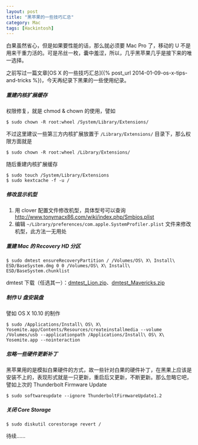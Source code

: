 ```yaml
---
layout: post
title: "黑苹果的一些技巧汇总"
category: Mac
tags: [Hackintosh]
---
```


白果虽然省心，但是如果要性能的话，那么就必须要 Mac Pro 了，移动的 U 不是用来干重力活的。可是吊丝一枚，囊中羞涩，所以，几乎黑苹果几乎是接下来的唯一选择。

之前写过一篇文章[OS X 的一些技巧汇总]({% post_url 2014-01-09-os-x-tips-and-tricks %})，今天再纪录下黑果的一些使用纪录。

##### 重建内核扩展缓存

权限修复，就是 chmod & chown 的使用，譬如

    $ sudo chown -R root:wheel /System/Library/Extensions/

不过这里建议一些第三方内核扩展放置于 `/Library/Extensions/` 目录下，那么权限方面就是

    $ sudo chown -R root:wheel /Library/Extensions/

随后重建内核扩展缓存

    $ sudo touch /System/Library/Extensions
    $ sudo kextcache -f -u /

<!-- more -->

##### 修改显示机型

1. 用 clover 配置文件修改机型，具体型号可以查询 <http://www.tonymacx86.com/wiki/index.php/Smbios.plist>
2. 编辑 `~/Library/preferences/com.apple.SystemProfiler.plist` 文件来修改机型，此方法一无用处

##### 重建 Mac 的 Recovery HD 分区

    $ sudo dmtest ensureRecoveryPartition / /Volumes/OS\ X\ Install\ ESD/BaseSystem.dmg 0 0 /Volumes/OS\ X\ Install\ ESD/BaseSystem.chunklist

dmtest 下载（任选其一）：[dmtest_Lion.zip](/cdn/images/2015/09/dmtest_Lion.zip)、[dmtest_Mavericks.zip](/cdn/images/2015/09/dmtest_Mavericks.zip)

##### 制作 U 盘安装盘

譬如 OS X 10.10 的制作

    $ sudo /Applications/Install\ OS\ X\ Yosemite.app/Contents/Resources/createinstallmedia --volume /Volumes/usb --applicationpath /Applications/Install\ OS\ X\ Yosemite.app --nointeraction

##### 忽略一些硬件更新补丁

黑苹果用的是模拟白果硬件的方式，故一些针对白果的硬件补丁，在黑果上应该是安装不上的，表现形式就是一只更新，重启后又更新，不断更新。那么忽略它吧，譬如上次的 Thunderbolt Firmware Update

    $ sudo softwareupdate --ignore ThunderboltFirmwareUpdate1.2

##### 关闭 Core Storage

    $ sudo diskutil corestorage revert /

待续……
